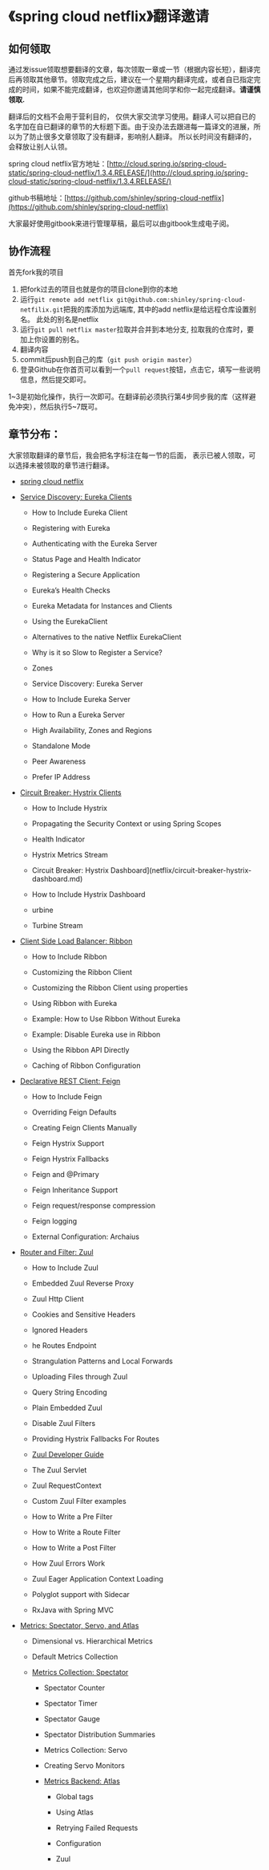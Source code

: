 # 《spring cloud netflix》翻译邀请

## 如何领取

通过发issue领取想要翻译的文章，每次领取一章或一节（根据内容长短），翻译完后再领取其他章节。领取完成之后，建议在一个星期内翻译完成，或者自已指定完成的时间，如果不能完成翻译，也欢迎你邀请其他同学和你一起完成翻译。**请谨慎领取.**

翻译后的文档不会用于营利目的， 仅供大家交流学习使用。翻译人可以把自已的名字加在自已翻译的章节的大标题下面。由于没办法去跟进每一篇译文的进展，所以为了防止很多文章领取了没有翻译，影响别人翻译。 所以长时间没有翻译的，会释放让别人认领。

spring cloud netflix官方地址：[http://cloud.spring.io/spring-cloud-static/spring-cloud-netflix/1.3.4.RELEASE/](http://cloud.spring.io/spring-cloud-static/spring-cloud-netflix/1.3.4.RELEASE/)

github书稿地址：[https://github.com/shinley/spring-cloud-netflix](https://github.com/shinley/spring-cloud-netflix)

大家最好使用gitbook来进行管理草稿，最后可以由gitbook生成电子阅。

## 协作流程

首先fork我的项目

1. 把fork过去的项目也就是你的项目clone到你的本地
2. 运行`git remote add netflix git@github.com:shinley/spring-cloud-netfilix.git`把我的库添加为远端库,  其中的add netflix是给远程仓库设置别名。 此处的别名是netflix
3. 运行`git pull netflix master`拉取并合并到本地分支, 拉取我的仓库时，要加上你设置的别名。
4. 翻译内容
5. commit后push到自己的库（`git push origin master`）
6. 登录Github在你首页可以看到一个`pull request`按钮，点击它，填写一些说明信息，然后提交即可。

1~3是初始化操作，执行一次即可。在翻译前必须执行第4步同步我的库（这样避免冲突），然后执行5~7既可。

## 章节分布：

大家领取翻译的章节后，我会把名字标注在每一节的后面， 表示已被人领取，可以选择未被领取的章节进行翻译。

* [spring cloud netflix](netflix.md)

* [Service Discovery: Eureka Clients](netflix/service-discovery-eureka-clients.md)

  * How to Include Eureka Client

  * Registering with Eureka

  * Authenticating with the Eureka Server

  * Status Page and Health Indicator

  * Registering a Secure Application

  * Eureka’s Health Checks

  * Eureka Metadata for Instances and Clients

  * Using the EurekaClient

  * Alternatives to the native Netflix EurekaClient

  * Why is it so Slow to Register a Service?

  * Zones

  * Service Discovery: Eureka Server

  * How to Include Eureka Server

  * How to Run a Eureka Server

  * High Availability, Zones and Regions

  * Standalone Mode

  * Peer Awareness

  * Prefer IP Address

* [Circuit Breaker: Hystrix Clients](netflix/circuit-breaker-hystrix-clients.md)

  * How to Include Hystrix

  * Propagating the Security Context or using Spring Scopes

  * Health Indicator

  * Hystrix Metrics Stream

  * Circuit Breaker: Hystrix Dashboard\]\(netflix/circuit-breaker-hystrix-dashboard.md\)

  * How to Include Hystrix Dashboard

  * urbine

  * Turbine Stream

* [Client Side Load Balancer: Ribbon](netflix/client-side-load-balancer-ribbon.md)

  * How to Include Ribbon

  * Customizing the Ribbon Client

  * Customizing the Ribbon Client using properties

  * Using Ribbon with Eureka

  * Example: How to Use Ribbon Without Eureka

  * Example: Disable Eureka use in Ribbon

  * Using the Ribbon API Directly

  * Caching of Ribbon Configuration

* [Declarative REST Client: Feign](netflix/declarative-rest-client-feign.md)

  * How to Include Feign

  * Overriding Feign Defaults

  * Creating Feign Clients Manually

  * Feign Hystrix Support

  * Feign Hystrix Fallbacks

  * Feign and @Primary

  * Feign Inheritance Support

  * Feign request/response compression

  * Feign logging

  * External Configuration: Archaius

* [Router and Filter: Zuul](netflix/router-and-filter-zuul.md)

  * How to Include Zuul

  * Embedded Zuul Reverse Proxy

  * Zuul Http Client

  * Cookies and Sensitive Headers

  * Ignored Headers

  * he Routes Endpoint

  * Strangulation Patterns and Local Forwards

  * Uploading Files through Zuul

  * Query String Encoding

  * Plain Embedded Zuul

  * Disable Zuul Filters

  * Providing Hystrix Fallbacks For Routes

  * [Zuul Developer Guide](netflix/router-and-filter-zuul/zuul-developer-guide.md)

  * The Zuul Servlet

  * Zuul RequestContext

  * Custom Zuul Filter examples

  * How to Write a Pre Filter

  * How to Write a Route Filter

  * How to Write a Post Filter

  * How Zuul Errors Work

  * Zuul Eager Application Context Loading

  * Polyglot support with Sidecar

  * RxJava with Spring MVC

* [Metrics: Spectator, Servo, and Atlas](netflix/metrics-spectator-servo-and-atlas.md)

  * Dimensional vs. Hierarchical Metrics

  * Default Metrics Collection

  * [Metrics Collection: Spectator](netflix/metrics-spectator-servo-and-atlas/metrics-collection-spectator.md)

    * Spectator Counter

    * Spectator Timer

    * Spectator Gauge

    * Spectator Distribution Summaries

    * Metrics Collection: Servo

    * Creating Servo Monitors

    * [Metrics Backend: Atlas](netflix/metrics-spectator-servo-and-atlas/metrics-backend-atlas.md)

      * Global tags

      * Using Atlas

      * Retrying Failed Requests

      * Configuration

      * Zuul



